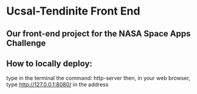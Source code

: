 # Ucsal-Tendinite Front End

## Our front-end project for the NASA Space Apps Challenge

## How to locally deploy:

type in the terminal the command: http-server
then, in your web browser, type http://127.0.0.1:8080/ in the address
